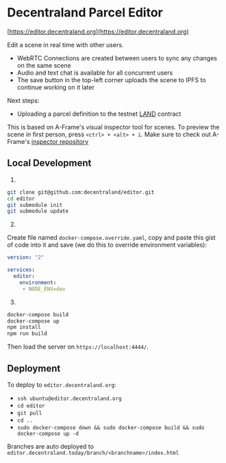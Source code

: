 # Decentraland Parcel Editor

[https://editor.decentraland.org](https://editor.decentraland.org)

Edit a scene in real time with other users.

* WebRTC Connections are created between users to sync any changes on the same scene
* Audio and text chat is available for all concurrent users
* The save button in the top-left corner uploads the scene to IPFS to continue working on it later

Next steps:

* Uploading a parcel definition to the testnet [LAND](https://github.com/decentraland/land) contract

This is based on A-Frame's visual inspector tool for scenes. To preview the scene in first person, press
`<ctrl> + <alt> + i`. Make sure to check out A-Frame's [inspector repository](https://github.com/aframevr/aframe-inspector)

## Local Development

1.
```bash
git clone git@github.com:decentraland/editor.git
cd editor
git submodule init
git submodule update
```

2.
Create file named `docker-compose.override.yaml`, copy and paste this gist of code into it and save (we do this to override environment variables):
```yaml
version: "2"

services:
  editor:
    environment:
     - NODE_ENV=dev
```

3.
```bash
docker-compose build
docker-compose up
npm install
npm run build
```

Then load the server on `https://localhost:4444/`.

## Deployment

To deploy to `editor.decentraland.org`:

 * `ssh ubuntu@editor.decentraland.org`
 * `cd editor`
 * `git pull`
 * `cd ..`
 * `sudo docker-compose down && sudo docker-compose build && sudo docker-compose up -d`

Branches are auto deployed to `editor.decentraland.today/branch/<branchname>/index.html`